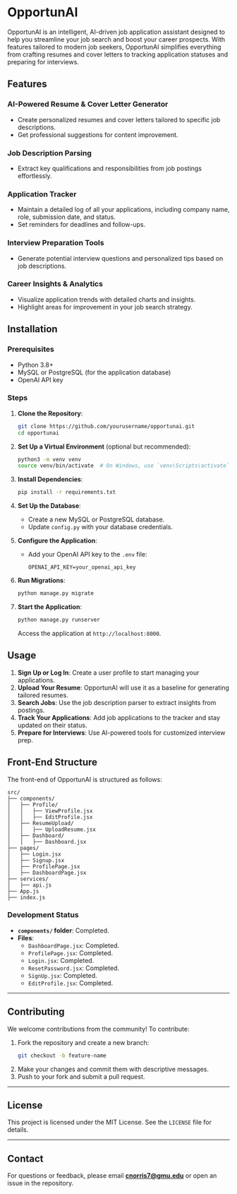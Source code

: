 # OpportunAI

OpportunAI is an intelligent, AI-driven job application assistant designed to help you streamline your job search and boost your career prospects. With features tailored to modern job seekers, OpportunAI simplifies everything from crafting resumes and cover letters to tracking application statuses and preparing for interviews.

## Features

### AI-Powered Resume & Cover Letter Generator
- Create personalized resumes and cover letters tailored to specific job descriptions.
- Get professional suggestions for content improvement.

### Job Description Parsing
- Extract key qualifications and responsibilities from job postings effortlessly.

### Application Tracker
- Maintain a detailed log of all your applications, including company name, role, submission date, and status.
- Set reminders for deadlines and follow-ups.

### Interview Preparation Tools
- Generate potential interview questions and personalized tips based on job descriptions.

### Career Insights & Analytics
- Visualize application trends with detailed charts and insights.
- Highlight areas for improvement in your job search strategy.

## Installation

### Prerequisites
- Python 3.8+
- MySQL or PostgreSQL (for the application database)
- OpenAI API key

### Steps
1. **Clone the Repository**:
    ```bash
    git clone https://github.com/yourusername/opportunai.git
    cd opportunai
    ```

2. **Set Up a Virtual Environment** (optional but recommended):
    ```bash
    python3 -m venv venv
    source venv/bin/activate  # On Windows, use `venv\Scripts\activate`
    ```

3. **Install Dependencies**:
    ```bash
    pip install -r requirements.txt
    ```

4. **Set Up the Database**:
    - Create a new MySQL or PostgreSQL database.
    - Update `config.py` with your database credentials.

5. **Configure the Application**:
    - Add your OpenAI API key to the `.env` file:
      ```env
      OPENAI_API_KEY=your_openai_api_key
      ```

6. **Run Migrations**:
    ```bash
    python manage.py migrate
    ```

7. **Start the Application**:
    ```bash
    python manage.py runserver
    ```
    Access the application at `http://localhost:8000`.

## Usage

1. **Sign Up or Log In**: Create a user profile to start managing your applications.
2. **Upload Your Resume**: OpportunAI will use it as a baseline for generating tailored resumes.
3. **Search Jobs**: Use the job description parser to extract insights from postings.
4. **Track Your Applications**: Add job applications to the tracker and stay updated on their status.
5. **Prepare for Interviews**: Use AI-powered tools for customized interview prep.

## Front-End Structure

The front-end of OpportunAI is structured as follows:


```
src/
├── components/
│   ├── Profile/
│   │   ├── ViewProfile.jsx
│   │   ├── EditProfile.jsx
│   ├── ResumeUpload/
│   │   ├── UploadResume.jsx
│   ├── Dashboard/
│   │   ├── Dashboard.jsx
├── pages/
│   ├── Login.jsx
│   ├── Signup.jsx
│   ├── ProfilePage.jsx
│   ├── DashboardPage.jsx
├── services/
│   ├── api.js
├── App.js
├── index.js
```

### Development Status

- **`components/` folder**: Completed.
- **Files**:
  - `DashboardPage.jsx`: Completed.
  - `ProfilePage.jsx`: Completed.
  - `Login.jsx`: Completed.
  - `ResetPassword.jsx`: Completed.
  - `SignUp.jsx`: Completed.
  - `EditProfile.jsx`: Completed.

---

## Contributing

We welcome contributions from the community! To contribute:
1. Fork the repository and create a new branch:
    ```bash
    git checkout -b feature-name
    ```
2. Make your changes and commit them with descriptive messages.
3. Push to your fork and submit a pull request.

---

## License

This project is licensed under the MIT License. See the `LICENSE` file for details.

---

## Contact

For questions or feedback, please email **cnorris7@gmu.edu** or open an issue in the repository.
